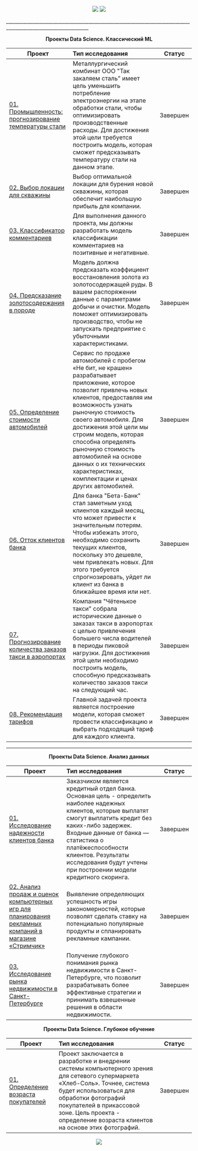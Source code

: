 <p align="center">
  <a href="https://www.kaggle.com/max150797"><img src='https://img.shields.io/badge/Kaggle-20BEFF?style=for-the-badge&logo=Kaggle&logoColor=white'></a>
  <a href="https://www.codewars.com/users/max150797@yandex.ru/"><img src='https://img.shields.io/badge/-Codewars-191002?style=for-the-badge&logo=Codewars&logoColor=red'></a> 
</p>
_________________________________________________________________________________________________________________

<p align="center"><b> Проекты Data Science. Классический ML</b> </p align="center">

| **Проект** | **Тип исследования** | **Статус** |
| -------------------- | :--------------------- |:---------------------------:|
| [01. Промышленность: прогнозирование температуры стали](https://github.com/max150797/DataScience_Projects/blob/main/Проекты%20по%20машинному%20обучению/Прогнозирование%20температуры%20плавления%20стали/Модель%20прогнозирования%20%2B%20Отчет.ipynb) | Металлургический комбинат ООО "Так закаляем сталь" имеет цель уменьшить потребление электроэнергии на этапе обработки стали, чтобы оптимизировать производственные расходы. Для достижения этой цели требуется построить модель, которая сможет предсказывать температуру стали на данном этапе. |Завершен|
| [02. Выбор локации для скважины](https://github.com/max150797/DataScience_Projects/blob/main/Проекты%20по%20машинному%20обучению/Выбор%20локации%20для%20скважины/Анализ%20скважин%20месторождения.ipynb) | Выбор оптимальной локации для бурения новой скважины, которая обеспечит наибольшую прибыль для компании. |Завершен|
| [03. Классификатор комментариев](https://github.com/max150797/DataScience_Projects/blob/main/Проекты%20по%20машинному%20обучению/Классификатор%20комментариев/NLP%20модель.ipynb)|Для выполнения данного проекта, мы должны разработать модель классификации комментариев на позитивные и негативные.| Завершен|
| [04. Предсказание золотосодержания в породе](https://github.com/max150797/DataScience_Projects/blob/main/Проекты%20по%20машинному%20обучению/Коэффициент%20восстановления%20золота%20из%20смеси%20металлов/Анализ%20и%20модель%20коэффициента%20золотосодержания.ipynb)|Модель должна предсказать коэффициент восстановления золота из золотосодержащей руды. В вашем распоряжении данные с параметрами добычи и очистки. Модель поможет оптимизировать производство, чтобы не запускать предприятие с убыточными характеристиками.| Завершен|
| [05. Определение стоимости автомобилей](https://github.com/max150797/DataScience_Projects/blob/main/Проекты%20по%20машинному%20обучению/Определение%20стоимости%20автомобилей/Анализ%20и%20модель%20определения%20стоимости%20авто.ipynb)|Сервис по продаже автомобилей с пробегом «Не бит, не крашен» разрабатывает приложение, которое позволит привлечь новых клиентов, предоставляя им возможность узнать рыночную стоимость своего автомобиля. Для достижения этой цели мы строим модель, которая способна определять рыночную стоимость автомобилей на основе данных о их технических характеристиках, комплектации и ценах других автомобилей.| Завершен|
| [06. Отток клиентов банка](https://github.com/max150797/DataScience_Projects/blob/main/Проекты%20по%20машинному%20обучению/Отток%20клиентов%20банка/Анализ%20и%20модель%20оттока.ipynb)|Для банка "Бета-Банк" стал заметным уход клиентов каждый месяц, что может привести к значительным потерям. Чтобы избежать этого, необходимо сохранить текущих клиентов, поскольку это дешевле, чем привлекать новых. Для этого требуется спрогнозировать, уйдет ли клиент из банка в ближайшее время или нет.| Завершен|
| [07. Прогнозирование количества заказов такси в аэропортах](https://github.com/max150797/DataScience_Projects/blob/main/Проекты%20по%20машинному%20обучению/Прогнозирование%20заказов%20такси/Модель%20прогнозирования.ipynb)|Компания "Чётенькое такси" собрала исторические данные о заказах такси в аэропортах с целью привлечения большего числа водителей в периоды пиковой нагрузки. Для достижения этой цели необходимо построить модель, способную предсказывать количество заказов такси на следующий час.| Завершен|
| [08. Рекомендация тарифов](https://github.com/max150797/DataScience_Projects/blob/main/Проекты%20по%20машинному%20обучению/Рекомендация%20тарифов/Рекомендация%20тарифов.ipynb)|Главной задачей проекта является построение модели, которая сможет провести классификацию и выбрать подходящий тариф для каждого клиента.| Завершен|
_________________________________________________________________________________________________________________

<p align="center"><b> Проекты Data Science. Анализ данных </b> </p align="center">

| **Проект** | **Тип исследования** | **Статус** |
| -------------------- | :--------------------- |:---------------------------:|
| [01. Исследование надежности клиентов банка](https://github.com/max150797/DataScience_Projects/blob/main/Проекты%20по%20анализу%20данных/Исследование%20надежности%20клиентов%20банка/Разведывательный%20анализ%20данных.ipynb) | Заказчиком является кредитный отдел банка. Основная цель - определить наиболее надежных клиентов, которые выплатят смогут выплатить кредит без каких-либо задержек. Входные данные от банка — статистика о платёжеспособности клиентов. Результаты исследования будут учтены при построении модели кредитного скоринга. |Завершен|
| [02. Анализ продаж и оценок компьютерных игр для планирования рекламных компаний в магазине «Стримчик»](https://github.com/max150797/DataScience_Projects/blob/main/Проекты%20по%20анализу%20данных/Исследование%20продаж%20компьютерных%20игр/Исследование%20рынка%20компьютерных.ipynb) | Выявление определяющих успешность игры закономерностей, которые позволят сделать ставку на потенциально популярные продукты и спланировать рекламные кампании. |Завершен|
| [03. Исследование рынка недвижимости в Санкт-Петербурге](https://github.com/max150797/DataScience_Projects/blob/main/Проекты%20по%20анализу%20данных/Исследование%20рынка%20недвижимости%20в%20Санкт-Петербурге/Разведывательный%20анализ%20данных.ipynb)|Получение глубокого понимания рынка недвижимости в Санкт-Петербурге, что позволит разрабатывать более эффективные стратегии и принимать взвешенные решения в области недвижимости.| Завершен|

<p align="center"><b> Проекты Data Science. Глубокое обучение </b> </p align="center">

| **Проект** | **Тип исследования** | **Статус** |
| -------------------- | :--------------------- |:---------------------------:|
| [01. Определение возраста покупателей](https://github.com/max150797/DataScience_Projects/blob/main/Проекты%20по%20глубокому%20обучению/Определение%20возраста%20по%20фото/Модель%20CV.ipynb) | Проект заключается в разработке и внедрении системы компьютерного зрения для сетевого супермаркета «Хлеб-Соль». Точнее, система будет использоваться для обработки фотографий покупателей в прикассовой зоне. Цель проекта - определение возраста клиентов на основе этих фотографий. |Завершен|

<p align="center"><img src='https://cdnn21.img.ria.ru/images/152297/71/1522977132_128:0:7374:4076_1920x0_80_0_0_04ec5fd1abe7f78c95e028c368cc1e7c.jpg'></p>
